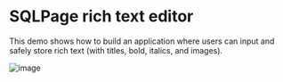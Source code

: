 # SQLPage rich text editor

This demo shows how to build an application where users can 
input and safely store rich text (with titles, bold, italics, and images).

![image](https://github.com/user-attachments/assets/47e43ee2-b7cb-4d72-a244-4a8885b51577)

